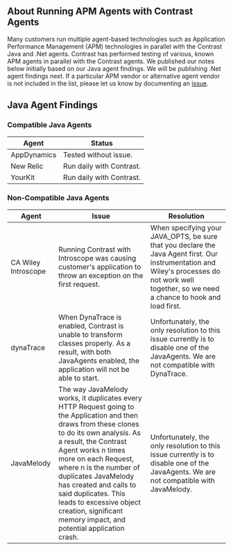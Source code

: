 <!--
title: "Running the Contrast Agent with other Agents"
description: "How our Agent behaves in the presence of others"
-->

## About Running APM Agents with Contrast Agents

Many customers run multiple agent-based technologies such as Application Performance Management (APM) technologies in parallel with the Contrast Java and .Net agents. Contrast has performed testing of various, known APM agents in parallel with the Contrast agents. We published our notes below initially based on our Java agent findings. We will be publishing .Net agent findings next. If a particular APM vendor or alternative agent vendor is not included in the list, please let us know by documenting an [issue](https://github.com/Contrast-Security-OSS/docs/issues). 

## Java Agent Findings

### Compatible Java Agents
| Agent       | Status                   |
|-------------|--------------------------|
| AppDynamics | Tested without issue.    |
| New Relic   | Run daily with Contrast. |
| YourKit     | Run daily with Contrast. |

### Non-Compatible Java Agents
| Agent               | Issue                                                                                                                                                                                                                                                                                                                                                                                                          | Resolution                                                                                                                                                                                      |
|---------------------|----------------------------------------------------------------------------------------------------------------------------------------------------------------------------------------------------------------------------------------------------------------------------------------------------------------------------------------------------------------------------------------------------------------|-------------------------------------------------------------------------------------------------------------------------------------------------------------------------------------------------|
| CA Wiley Introscope | Running Contrast with Introscope was causing customer's application to throw an exception on the first request.                                                                                                                                                                                                                                                                                                | When specifying your JAVA_OPTS, be sure that you declare the Java Agent first. Our instrumentation and Wiley's processes do not work well together, so we need a chance to hook and load first. |
| dynaTrace           | When DynaTrace is enabled, Contrast is unable to transform classes properly. As a result, with both JavaAgents enabled, the application will not be able to start.                                                                                                                                                                                                                                             | Unfortunately, the only resolution to this issue currently is to disable one of the JavaAgents. We are not compatible with DynaTrace.                                                           |
| JavaMelody          | The way JavaMelody works, it duplicates every HTTP Request going to the Application and then draws from these clones to do its own analysis. As a result, the Contrast Agent works n times more on each Request, where n is the number of duplicates JavaMelody has created and calls to said duplicates. This leads to excessive object creation, significant memory impact, and potential application crash. | Unfortunately, the only resolution to this issue currently is to disable one of the JavaAgents. We are not compatible with JavaMelody.                                                          |

